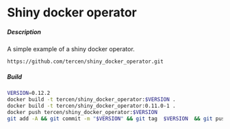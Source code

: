 # Shiny docker operator

##### Description

A simple example of a shiny docker operator.

```
https://github.com/tercen/shiny_docker_operator.git
```

##### Build

```bash
VERSION=0.12.2
docker build -t tercen/shiny_docker_operator:$VERSION .
docker build -t tercen/shiny_docker_operator:0.11.0-1 .
docker push tercen/shiny_docker_operator:$VERSION
git add -A && git commit -m "$VERSION" && git tag  $VERSION  && git push && git push --tags
```
 
